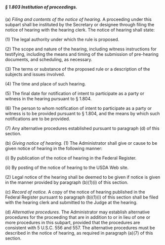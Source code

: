 ##### § 1.803 Institution of proceedings. #####

(a) *Filing and contents of the notice of hearing.* A proceeding under this subpart shall be instituted by the Secretary or designee through filing the notice of hearing with the hearing clerk. The notice of hearing shall state:

(1) The legal authority under which the rule is proposed.

(2) The scope and nature of the hearing, including witness instructions for testifying, including the means and timing of the submission of pre-hearing documents, and scheduling, as necessary.

(3) The terms or substance of the proposed rule or a description of the subjects and issues involved.

(4) The time and place of such hearing.

(5) The final date for notification of intent to participate as a party or witness in the hearing pursuant to § 1.804.

(6) The person to whom notification of intent to participate as a party or witness is to be provided pursuant to § 1.804, and the means by which such notifications are to be provided.

(7) Any alternative procedures established pursuant to paragraph (d) of this section.

(b) *Giving notice of hearing.* (1) The Administrator shall give or cause to be given notice of hearing in the following manner:

(i) By publication of the notice of hearing in the Federal Register.

(ii) By posting of the notice of hearing to the USDA Web site.

(2) Legal notice of the hearing shall be deemed to be given if notice is given in the manner provided by paragraph (b)(1)(i) of this section.

(c) *Record of notice.* A copy of the notice of hearing published in the Federal Register pursuant to paragraph (b)(1)(i) of this section shall be filed with the hearing clerk and submitted to the Judge at the hearing.

(d) *Alternative procedures.* The Administrator may establish alternative procedures for the proceeding that are in addition to or in lieu of one or more procedures in this subpart, provided that the procedures are consistent with 5 U.S.C. 556 and 557. The alternative procedures must be described in the notice of hearing, as required in paragraph (a)(7) of this section.